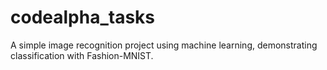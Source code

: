 # codealpha_tasks
A simple image recognition project using machine learning, demonstrating classification with Fashion-MNIST.

